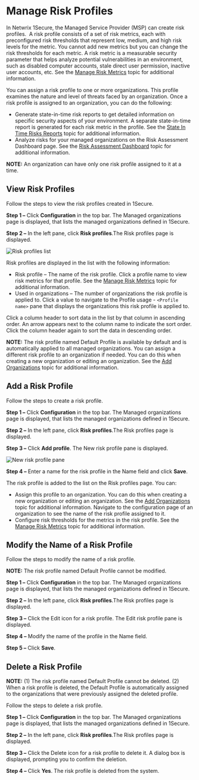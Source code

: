 # Manage Risk Profiles

In Netwrix 1Secure, the Managed Service Provider (MSP) can create risk profiles.  A risk profile
consists of a set of risk metrics, each with preconfigured risk thresholds that represent low,
medium, and high risk levels for the metric. You cannot add new metrics but you can change the risk
thresholds for each metric. A risk metric is a measurable security parameter that helps analyze
potential vulnerabilities in an environment, such as disabled computer accounts, stale direct user
permission, inactive user accounts, etc. See the [ Manage Risk Metrics](/docs/1secure/monitoring-and-analytics/risk-assessment/risk-metrics.md) topic for
additional information.

You can assign a risk profile to one or more organizations. This profile examines the nature and
level of threats faced by an organization. Once a risk profile is assigned to an organization, you
can do the following:

- Generate state-in-time risk reports to get detailed information on specific security aspects of
  your environment. A separate state-in-time report is generated for each risk metric in the
  profile. See the [State In Time Risks Reports](/docs/1secure/reporting/report-types/state-in-time-reports.md) topic for
  additional information.
- Analyze risks for your managed organizations on the Risk Assessment Dashboard page. See the
  [Risk Assessment Dashboard](/docs/1secure/monitoring-and-analytics/risk-assessment/risk-profiles.md) topic for additional information.

**NOTE:** An organization can have only one risk profile assigned to it at a time.

## View Risk Profiles

Follow the steps to view the risk profiles created in 1Secure.

**Step 1 –** Click **Configuration** in the top bar. The Managed organizations page is displayed,
that lists the managed organizations defined in 1Secure.

**Step 2 –** In the left pane, click **Risk profiles**.The Risk profiles page is displayed.

![Risk profiles list](/img/product_docs/1secure/admin/riskprofiles/riskprofiles.webp)

Risk profiles are displayed in the list with the following information:

- Risk profile – The name of the risk profile. Click a profile name to view risk metrics for that
  profile. See the [ Manage Risk Metrics](/docs/1secure/monitoring-and-analytics/risk-assessment/risk-metrics.md) topic for additional information.
- Used in organizations – The number of organizations the risk profile is applied to. Click a value
  to navigate to the Profile usage - `<Profile name>` pane that displays the organizations this risk
  profile is applied to.

Click a column header to sort data in the list by that column in ascending order. An arrow appears
next to the column name to indicate the sort order. Click the column header again to sort the data
in descending order.

**NOTE:** The risk profile named Default Profile is available by default and is automatically
applied to all managed organizations. You can assign a different risk profile to an organization if
needed. You can do this when creating a new organization or editing an organization. See the
[Add Organizations](/docs/1secure/administration/organizations/managing-organizations.md) topic for additional information.

## Add a Risk Profile

Follow the steps to create a risk profile.

**Step 1 –** Click **Configuration** in the top bar. The Managed organizations page is displayed,
that lists the managed organizations defined in 1Secure.

**Step 2 –** In the left pane, click **Risk profiles**.The Risk profiles page is displayed.

**Step 3 –** Click **Add profile**. The New risk profile pane is displayed.

![New risk profile pane](/img/product_docs/1secure/admin/riskprofiles/newriskprofilepane.webp)

**Step 4 –** Enter a name for the risk profile in the Name field and click **Save**.

The risk profile is added to the list on the Risk profiles page. You can:

- Assign this profile to an organization. You can do this when creating a new organization or
  editing an organization. See the [Add Organizations](/docs/1secure/administration/organizations/managing-organizations.md) topic
  for additional information. Navigate to the configuration page of an organization to see the name
  of the risk profile assigned to it.
- Configure risk thresholds for the metrics in the risk profile. See
  the[ Manage Risk Metrics](/docs/1secure/monitoring-and-analytics/risk-assessment/risk-metrics.md) topic for additional information.

## Modify the Name of a Risk Profile

Follow the steps to modify the name of a risk profile.

**NOTE:** The risk profile named Default Profile cannot be modified.

**Step 1 –** Click **Configuration** in the top bar. The Managed organizations page is displayed,
that lists the managed organizations defined in 1Secure.

**Step 2 –** In the left pane, click **Risk profiles**.The Risk profiles page is displayed.

**Step 3 –** Click the Edit icon for a risk profile. The Edit risk profile pane is displayed.

**Step 4 –** Modify the name of the profile in the Name field.

**Step 5 –** Click **Save**.

## Delete a Risk Profile

**NOTE:** (1) The risk profile named Default Profile cannot be deleted. (2) When a risk profile is
deleted, the Default Profile is automatically assigned to the organizations that were previously
assigned the deleted profile.

Follow the steps to delete a risk profile.

**Step 1 –** Click **Configuration** in the top bar. The Managed organizations page is displayed,
that lists the managed organizations defined in 1Secure.

**Step 2 –** In the left pane, click **Risk profiles**.The Risk profiles page is displayed.

**Step 3 –** Click the Delete icon for a risk profile to delete it. A dialog box is displayed,
prompting you to confirm the deletion.

**Step 4 –** Click **Yes**. The risk profile is deleted from the system.
